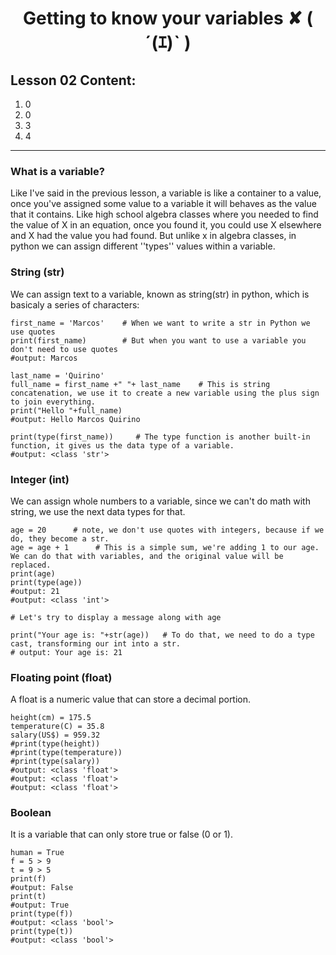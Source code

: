 <div align="center">
  
# Getting to know your variables ✘ 	( ´(ｴ)ˋ )

</div>

## Lesson 02 Content:
1. 0
2. 0
3. 3
4. 4

---

### What is a variable?

Like I've said in the previous lesson, a variable is like a container to a value, once you've assigned some value to a variable it will behaves as the value that it contains. Like high school algebra classes where you needed to find the value of X in an equation, once you found it, you could use X elsewhere and X had the value you had found. But unlike x in algebra classes, in python we can assign different ''types'' values within a variable.

### String (str)

We can assign text to a variable, known as string(str) in python, which is basicaly a series of characters:

    first_name = 'Marcos'    # When we want to write a str in Python we use quotes
    print(first_name)        # But when you want to use a variable you don't need to use quotes
    #output: Marcos
    
    last_name = 'Quirino'
    full_name = first_name +" "+ last_name    # This is string concatenation, we use it to create a new variable using the plus sign to join everything.
    print("Hello "+full_name)
    #output: Hello Marcos Quirino
    
    print(type(first_name))     # The type function is another built-in function, it gives us the data type of a variable.
    #output: <class 'str'>
    


### Integer (int)

We can assign whole numbers to a variable, since we can't do math with string, we use the next data types for that.

    age = 20      # note, we don't use quotes with integers, because if we do, they become a str.
    age = age + 1      # This is a simple sum, we're adding 1 to our age. We can do that with variables, and the original value will be replaced.
    print(age)
    print(type(age))
    #output: 21
    #output: <class 'int'>
    
    # Let's try to display a message along with age
    
    print("Your age is: "+str(age))   # To do that, we need to do a type cast, transforming our int into a str.
    # output: Your age is: 21
   


### Floating point (float)

A float is a numeric value that can store a decimal portion.

    height(cm) = 175.5
    temperature(C) = 35.8 
    salary(US$) = 959.32
    #print(type(height))
    #print(type(temperature))
    #print(type(salary))
    #output: <class 'float'>
    #output: <class 'float'>
    #output: <class 'float'>
  
### Boolean

It is a variable that can only store true or false (0 or 1).

    human = True
    f = 5 > 9
    t = 9 > 5
    print(f)
    #output: False
    print(t)
    #output: True
    print(type(f))
    #output: <class 'bool'>
    print(type(t))
    #output: <class 'bool'>








